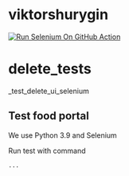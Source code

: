 # viktorshurygin
[![Run Selenium On GitHub Action](https://github.com/Vskliff/delete_tests/actions/workflows/Selenium_Action.yaml/badge.svg)](https://github.com/Vskliff/delete_tests/actions/workflows/Selenium_Action.yaml)

# delete_tests
_test_delete_ui_selenium


## Test food portal

We use Python 3.9 and Selenium 

Run test with command 

```python
...
```